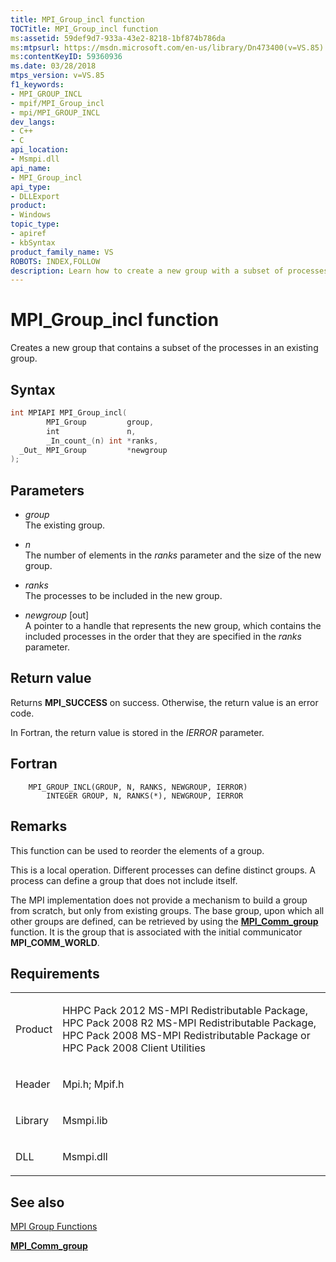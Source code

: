 ```yaml
---
title: MPI_Group_incl function
TOCTitle: MPI_Group_incl function
ms:assetid: 59def9d7-933a-43e2-8218-1bf874b786da
ms:mtpsurl: https://msdn.microsoft.com/en-us/library/Dn473400(v=VS.85)
ms:contentKeyID: 59360936
ms.date: 03/28/2018
mtps_version: v=VS.85
f1_keywords:
- MPI_GROUP_INCL
- mpif/MPI_Group_incl
- mpi/MPI_GROUP_INCL
dev_langs:
- C++
- C
api_location:
- Msmpi.dll
api_name:
- MPI_Group_incl
api_type:
- DLLExport
product:
- Windows
topic_type:
- apiref
- kbSyntax
product_family_name: VS
ROBOTS: INDEX,FOLLOW
description: Learn how to create a new group with a subset of processes using the MPI_Group_incl function on Microsoft's official site.
---
```


# MPI\_Group\_incl function

Creates a new group that contains a subset of the processes in an existing group.

## Syntax

``` c++
int MPIAPI MPI_Group_incl(
        MPI_Group         group,
        int               n,
        _In_count_(n) int *ranks,
  _Out_ MPI_Group         *newgroup
);
```

## Parameters

  - *group*  
    The existing group.

  - *n*  
    The number of elements in the *ranks* parameter and the size of the new group.

  - *ranks*  
    The processes to be included in the new group.

  - *newgroup* \[out\]  
    A pointer to a handle that represents the new group, which contains the included processes in the order that they are specified in the *ranks* parameter.

## Return value

Returns **MPI\_SUCCESS** on success. Otherwise, the return value is an error code.

In Fortran, the return value is stored in the *IERROR* parameter.

## Fortran

``` FORTRAN
    MPI_GROUP_INCL(GROUP, N, RANKS, NEWGROUP, IERROR)
        INTEGER GROUP, N, RANKS(*), NEWGROUP, IERROR
```

## Remarks

This function can be used to reorder the elements of a group.

This is a local operation. Different processes can define distinct groups. A process can define a group that does not include itself.

The MPI implementation does not provide a mechanism to build a group from scratch, but only from existing groups. The base group, upon which all other groups are defined, can be retrieved by using the [**MPI\_Comm\_group**](mpi-comm-group-function.md) function. It is the group that is associated with the initial communicator **MPI\_COMM\_WORLD**.

## Requirements

<table>
<colgroup>
<col/>
<col/>
</colgroup>
<tbody>
<tr class="odd">
<td><p>Product</p></td>
<td><p>HHPC Pack 2012 MS-MPI Redistributable Package, HPC Pack 2008 R2 MS-MPI Redistributable Package, HPC Pack 2008 MS-MPI Redistributable Package or HPC Pack 2008 Client Utilities</p></td>
</tr>
<tr class="even">
<td><p>Header</p></td>
<td>Mpi.h;
Mpif.h</td>
</tr>
<tr class="odd">
<td><p>Library</p></td>
<td>Msmpi.lib</td>
</tr>
<tr class="even">
<td><p>DLL</p></td>
<td>Msmpi.dll</td>
</tr>
</tbody>
</table>


## See also

[MPI Group Functions](mpi-group-functions.md)

[**MPI\_Comm\_group**](mpi-comm-group-function.md)

